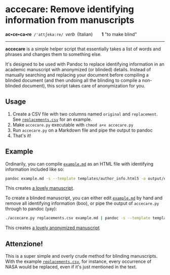 # accecare: Remove identifying information from manuscripts

**ac•ce•ca•re**&ensp;`/'attʃeka:re/`&ensp;*verb*&ensp;(Italian)&emsp;&emsp;**1** "to make blind"

---

**accecare** is a simple helper script that essentially takes a list of words and phrases and changes them to something else. 

It's designed to be used with Pandoc to replace identifying information in an academic manuscript with anonymized (or blinded) details. Instead of manually searching and replacing your document before compiling a blinded document (and then undoing all the blinding to compile a non-blinded document), this script takes care of anonymization for you.

## Usage

1. Create a CSV file with two columns named `original` and `replacement`. See [`replacements.csv`](replacements.csv) for an example.
1. Make `accecare.py` executable with `chmod a+x accecare.py`
1. Run `accecare.py` on a Markdown file and pipe the output to pandoc
1. That's it!

## Example

Ordinarily, you can compile [`example.md`](example.md) as an HTML file with identifying information included like so:

```sh
pandoc example.md -s --template templates/author_info.html5 -o output/example.html
```

This creates [a lovely manuscript](https://cdn.rawgit.com/andrewheiss/accecare/a0fbb937/output/example.html).

To create a blinded manuscript, you can either edit [`example.md`](example.md) by hand and remove all identifying information (boo), or pipe the output of `accecare.py` through to pandoc (yay):

```sh
./accecare.py replacements.csv example.md | pandoc -s --template templates/author_info.html5 -o output/example_blinded.html
```

This creates [a lovely anonymized manuscript](https://cdn.rawgit.com/andrewheiss/accecare/a0fbb937/output/example_blinded.html)

## Attenzione!

This is a super simple and overly crude method for blinding manuscripts. With the example [`replacements.csv`](replacements.csv), for instance, every occurrence of NASA would be replaced, even if it's just mentioned in the text.
